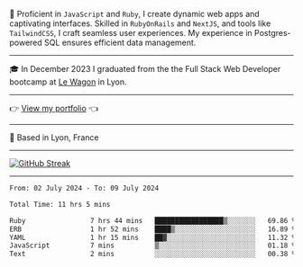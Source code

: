 📖 Proficient in `JavaScript` and `Ruby`, I create dynamic web apps and captivating interfaces. Skilled in `RubyOnRails` and `NextJS`, and tools like `TailwindCSS`, I craft seamless user experiences. My experience in Postgres-powered SQL ensures efficient data management.

***

🎓 In December 2023 I graduated from the the Full Stack Web Developer bootcamp at [Le Wagon](https://www.lewagon.com/) in Lyon.

***

👉 <a href="https://www.davidlau.dev/" target="_blank">View my portfolio</a> 👈

***

📍 Based in Lyon, France

***

[![GitHub Streak](https://streak-stats.demolab.com?user=kaimunlau&theme=github-dark&hide_border=true)](https://git.io/streak-stats)

***

<!--START_SECTION:waka-->

```txt
From: 02 July 2024 - To: 09 July 2024

Total Time: 11 hrs 5 mins

Ruby                7 hrs 44 mins   █████████████████▒░░░░░░░   69.86 %
ERB                 1 hr 52 mins    ████▒░░░░░░░░░░░░░░░░░░░░   16.89 %
YAML                1 hr 15 mins    ██▓░░░░░░░░░░░░░░░░░░░░░░   11.32 %
JavaScript          7 mins          ▒░░░░░░░░░░░░░░░░░░░░░░░░   01.18 %
Text                2 mins          ░░░░░░░░░░░░░░░░░░░░░░░░░   00.38 %
```

<!--END_SECTION:waka-->
